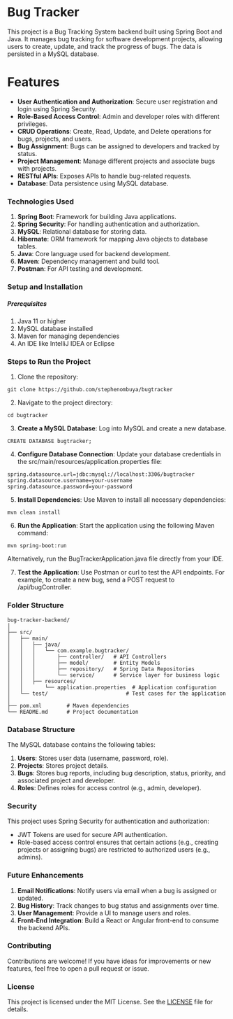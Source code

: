 # **Bug Tracker**
This project is a Bug Tracking System backend built using Spring Boot and Java. It manages bug tracking for software development projects, allowing users to create, update, and track the progress of bugs. The data is persisted in a MySQL database.



# **Features**
* **User Authentication and Authorization**: Secure user registration and login using Spring Security.
* **Role-Based Access Control**: Admin and developer roles with different privileges.
* **CRUD Operations**: Create, Read, Update, and Delete operations for bugs, projects, and users.
* **Bug Assignment**: Bugs can be assigned to developers and tracked by status.
* **Project Management**: Manage different projects and associate bugs with projects.
* **RESTful APIs**: Exposes APIs to handle bug-related requests.
* **Database**: Data persistence using MySQL database.



### **Technologies Used**
1. **Spring Boot**: Framework for building Java applications.
2. **Spring Security**: For handling authentication and authorization.
3. **MySQL**: Relational database for storing data.
4. **Hibernate**: ORM framework for mapping Java objects to database tables.
5. **Java**: Core language used for backend development.
6. **Maven**: Dependency management and build tool.
7. **Postman**: For API testing and development.



### **Setup and Installation**
##### Prerequisites
1. Java 11 or higher
2. MySQL database installed
3. Maven for managing dependencies
4. An IDE like IntelliJ IDEA or Eclipse



### **Steps to Run the Project**
1. Clone the repository:

```
git clone https://github.com/stephenombuya/bugtracker
```

2. Navigate to the project directory:

```
cd bugtracker
```

3. **Create a MySQL Database**: Log into MySQL and create a new database.

```
CREATE DATABASE bugtracker;
```

4. **Configure Database Connection**: Update your database credentials in the src/main/resources/application.properties file:

```
spring.datasource.url=jdbc:mysql://localhost:3306/bugtracker
spring.datasource.username=your-username
spring.datasource.password=your-password
```
5. **Install Dependencies**: Use Maven to install all necessary dependencies:

```
mvn clean install
```

6. **Run the Application**: Start the application using the following Maven command:

```
mvn spring-boot:run
```

Alternatively, run the BugTrackerApplication.java file directly from your IDE.

7. **Test the Application**: Use Postman or curl to test the API endpoints. For example, to create a new bug, send a POST request to /api/bugController.



### **Folder Structure**

```
bug-tracker-backend/
│
├── src/
│   ├── main/
│   │   ├── java/
│   │   │   └── com.example.bugtracker/
│   │   │       ├── controller/   # API Controllers
│   │   │       ├── model/        # Entity Models
│   │   │       ├── repository/   # Spring Data Repositories
│   │   │       └── service/      # Service layer for business logic
│   │   ├── resources/
│   │       └── application.properties  # Application configuration
│   └── test/                         # Test cases for the application
│
├── pom.xml        # Maven dependencies
└── README.md      # Project documentation
```



### **Database Structure**
The MySQL database contains the following tables:

1. **Users**: Stores user data (username, password, role).
2. **Projects**: Stores project details.
3. **Bugs**: Stores bug reports, including bug description, status, priority, and associated project and developer.
4. **Roles**: Defines roles for access control (e.g., admin, developer).



### **Security**
This project uses Spring Security for authentication and authorization:

- JWT Tokens are used for secure API authentication.
- Role-based access control ensures that certain actions (e.g., creating projects or assigning bugs) are restricted to authorized users (e.g., admins).



### **Future Enhancements**
1. **Email Notifications**: Notify users via email when a bug is assigned or updated.
2. **Bug History**: Track changes to bug status and assignments over time.
3. **User Management**: Provide a UI to manage users and roles.
4. **Front-End Integration**: Build a React or Angular front-end to consume the backend APIs.



### **Contributing**
Contributions are welcome! If you have ideas for improvements or new features, feel free to open a pull request or issue.



### **License**
This project is licensed under the MIT License. See the [LICENSE](https://github.com/stephenombuya/bugtracker/blob/main/LICENSE) file for details.

